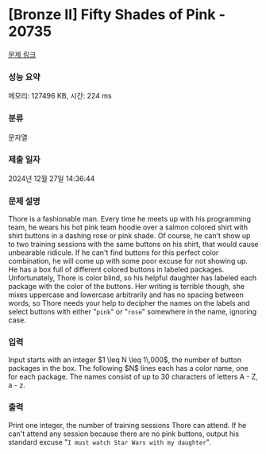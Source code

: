 # [Bronze II] Fifty Shades of Pink - 20735 

[문제 링크](https://www.acmicpc.net/problem/20735) 

### 성능 요약

메모리: 127496 KB, 시간: 224 ms

### 분류

문자열

### 제출 일자

2024년 12월 27일 14:36:44

### 문제 설명

<p>Thore is a fashionable man. Every time he meets up with his programming team, he wears his hot pink team hoodie over a salmon colored shirt with shirt buttons in a dashing rose or pink shade. Of course, he can't show up to two training sessions with the same buttons on his shirt, that would cause unbearable ridicule. If he can't find buttons for this perfect color combination, he will come up with some poor excuse for not showing up. He has a box full of different colored buttons in labeled packages. Unfortunately, Thore is color blind, so his helpful daughter has labeled each package with the color of the buttons. Her writing is terrible though, she mixes uppercase and lowercase arbitrarily and has no spacing between words, so Thore needs your help to decipher the names on the labels and select buttons with either "<code>pink</code>" or "<code>rose</code>" somewhere in the name, ignoring case. </p>

### 입력 

 <p>Input starts with an integer $1 \leq N \leq 1\,000$, the number of button packages in the box. The following $N$ lines each has a color name, one for each package. The names consist of up to 30 characters of letters A - Z, a - z.</p>

### 출력 

 <p>Print one integer, the number of training sessions Thore can attend. If he can't attend any session because there are no pink buttons, output his standard excuse "<code>I must watch Star Wars with my daughter</code>".</p>

